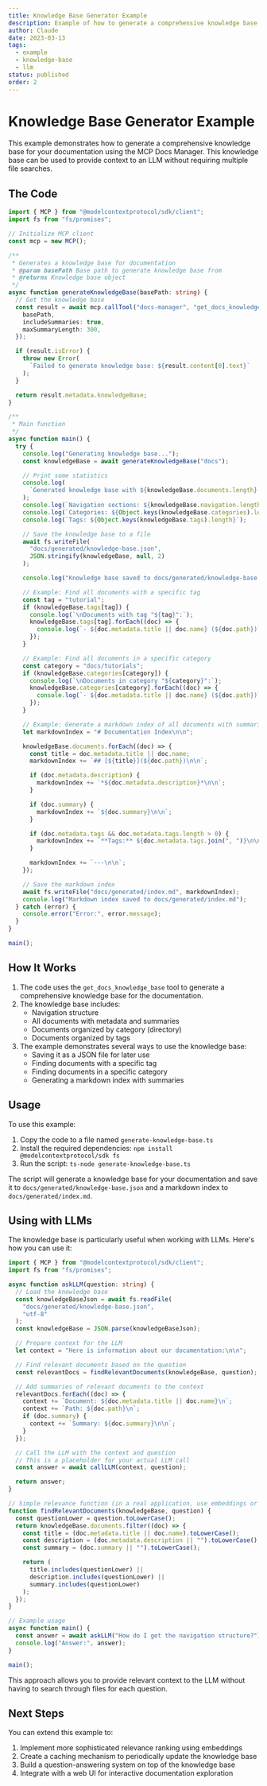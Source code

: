 ```yaml
---
title: Knowledge Base Generator Example
description: Example of how to generate a comprehensive knowledge base for documentation
author: Claude
date: 2023-03-13
tags:
  - example
  - knowledge-base
  - llm
status: published
order: 2
---
```


# Knowledge Base Generator Example

This example demonstrates how to generate a comprehensive knowledge base for your documentation using the MCP Docs Manager. This knowledge base can be used to provide context to an LLM without requiring multiple file searches.

## The Code

```typescript
import { MCP } from "@modelcontextprotocol/sdk/client";
import fs from "fs/promises";

// Initialize MCP client
const mcp = new MCP();

/**
 * Generates a knowledge base for documentation
 * @param basePath Base path to generate knowledge base from
 * @returns Knowledge base object
 */
async function generateKnowledgeBase(basePath: string) {
  // Get the knowledge base
  const result = await mcp.callTool("docs-manager", "get_docs_knowledge_base", {
    basePath,
    includeSummaries: true,
    maxSummaryLength: 300,
  });

  if (result.isError) {
    throw new Error(
      `Failed to generate knowledge base: ${result.content[0].text}`
    );
  }

  return result.metadata.knowledgeBase;
}

/**
 * Main function
 */
async function main() {
  try {
    console.log("Generating knowledge base...");
    const knowledgeBase = await generateKnowledgeBase("docs");

    // Print some statistics
    console.log(
      `Generated knowledge base with ${knowledgeBase.documents.length} documents`
    );
    console.log(`Navigation sections: ${knowledgeBase.navigation.length}`);
    console.log(`Categories: ${Object.keys(knowledgeBase.categories).length}`);
    console.log(`Tags: ${Object.keys(knowledgeBase.tags).length}`);

    // Save the knowledge base to a file
    await fs.writeFile(
      "docs/generated/knowledge-base.json",
      JSON.stringify(knowledgeBase, null, 2)
    );

    console.log("Knowledge base saved to docs/generated/knowledge-base.json");

    // Example: Find all documents with a specific tag
    const tag = "tutorial";
    if (knowledgeBase.tags[tag]) {
      console.log(`\nDocuments with tag "${tag}":`);
      knowledgeBase.tags[tag].forEach((doc) => {
        console.log(`- ${doc.metadata.title || doc.name} (${doc.path})`);
      });
    }

    // Example: Find all documents in a specific category
    const category = "docs/tutorials";
    if (knowledgeBase.categories[category]) {
      console.log(`\nDocuments in category "${category}":`);
      knowledgeBase.categories[category].forEach((doc) => {
        console.log(`- ${doc.metadata.title || doc.name} (${doc.path})`);
      });
    }

    // Example: Generate a markdown index of all documents with summaries
    let markdownIndex = "# Documentation Index\n\n";

    knowledgeBase.documents.forEach((doc) => {
      const title = doc.metadata.title || doc.name;
      markdownIndex += `## [${title}](${doc.path})\n\n`;

      if (doc.metadata.description) {
        markdownIndex += `*${doc.metadata.description}*\n\n`;
      }

      if (doc.summary) {
        markdownIndex += `${doc.summary}\n\n`;
      }

      if (doc.metadata.tags && doc.metadata.tags.length > 0) {
        markdownIndex += `**Tags:** ${doc.metadata.tags.join(", ")}\n\n`;
      }

      markdownIndex += `---\n\n`;
    });

    // Save the markdown index
    await fs.writeFile("docs/generated/index.md", markdownIndex);
    console.log("Markdown index saved to docs/generated/index.md");
  } catch (error) {
    console.error("Error:", error.message);
  }
}

main();
```

## How It Works

1. The code uses the `get_docs_knowledge_base` tool to generate a comprehensive knowledge base for the documentation.
2. The knowledge base includes:
   - Navigation structure
   - All documents with metadata and summaries
   - Documents organized by category (directory)
   - Documents organized by tags
3. The example demonstrates several ways to use the knowledge base:
   - Saving it as a JSON file for later use
   - Finding documents with a specific tag
   - Finding documents in a specific category
   - Generating a markdown index with summaries

## Usage

To use this example:

1. Copy the code to a file named `generate-knowledge-base.ts`
2. Install the required dependencies: `npm install @modelcontextprotocol/sdk fs`
3. Run the script: `ts-node generate-knowledge-base.ts`

The script will generate a knowledge base for your documentation and save it to `docs/generated/knowledge-base.json` and a markdown index to `docs/generated/index.md`.

## Using with LLMs

The knowledge base is particularly useful when working with LLMs. Here's how you can use it:

```typescript
import { MCP } from "@modelcontextprotocol/sdk/client";
import fs from "fs/promises";

async function askLLM(question: string) {
  // Load the knowledge base
  const knowledgeBaseJson = await fs.readFile(
    "docs/generated/knowledge-base.json",
    "utf-8"
  );
  const knowledgeBase = JSON.parse(knowledgeBaseJson);

  // Prepare context for the LLM
  let context = "Here is information about our documentation:\n\n";

  // Find relevant documents based on the question
  const relevantDocs = findRelevantDocuments(knowledgeBase, question);

  // Add summaries of relevant documents to the context
  relevantDocs.forEach((doc) => {
    context += `Document: ${doc.metadata.title || doc.name}\n`;
    context += `Path: ${doc.path}\n`;
    if (doc.summary) {
      context += `Summary: ${doc.summary}\n\n`;
    }
  });

  // Call the LLM with the context and question
  // This is a placeholder for your actual LLM call
  const answer = await callLLM(context, question);

  return answer;
}

// Simple relevance function (in a real application, use embeddings or better search)
function findRelevantDocuments(knowledgeBase, question) {
  const questionLower = question.toLowerCase();
  return knowledgeBase.documents.filter((doc) => {
    const title = (doc.metadata.title || doc.name).toLowerCase();
    const description = (doc.metadata.description || "").toLowerCase();
    const summary = (doc.summary || "").toLowerCase();

    return (
      title.includes(questionLower) ||
      description.includes(questionLower) ||
      summary.includes(questionLower)
    );
  });
}

// Example usage
async function main() {
  const answer = await askLLM("How do I get the navigation structure?");
  console.log("Answer:", answer);
}

main();
```

This approach allows you to provide relevant context to the LLM without having to search through files for each question.

## Next Steps

You can extend this example to:

1. Implement more sophisticated relevance ranking using embeddings
2. Create a caching mechanism to periodically update the knowledge base
3. Build a question-answering system on top of the knowledge base
4. Integrate with a web UI for interactive documentation exploration
